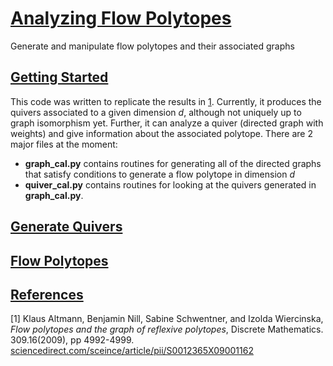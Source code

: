 # [Analyzing Flow Polytopes](#analyzing-flow_polytopes)
Generate and manipulate flow polytopes and their associated graphs

## [Getting Started](#getting-started)
This code was written to replicate the results in [1](#main_paper). Currently, it produces the quivers associated to a given dimension *d*, although not uniquely up to graph isomorphism yet. Further, it can analyze a quiver (directed graph with weights) and give information about the associated polytope. 
There are 2 major files at the moment:
* **graph\_cal.py** contains routines for generating all of the directed graphs that satisfy conditions to generate a flow polytope in dimension *d*
* **quiver\_cal.py** contains routines for looking at the quivers generated in **graph\_cal.py**. 

## [Generate Quivers](#generate-quivers)

## [Flow Polytopes](#flow-polytopes)

## [References](#references)
<a id='main_paper'>\[1\]
Klaus Altmann, Benjamin Nill, Sabine Schwentner, and Izolda Wiercinska, *Flow polytopes and the graph of reflexive polytopes*, Discrete Mathematics. 309.16(2009), pp 4992-4999. 
[sciencedirect.com/sceince/article/pii/S0012365X09001162](http://www.sciencedirect.com/science/article/pii/S0012365X09001162)</a>
